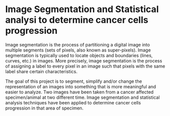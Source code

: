 # Image Segmentation and Statistical analysi to determine cancer cells progression

Image segmentation is the process of partitioning a digital image into multiple segments (sets of pixels, also known as super-pixels). Image segmentation is typically used to locate objects and boundaries (lines, curves, etc.) in images. More precisely, image segmentation is the process of assigning a label to every pixel in an image such that pixels with the same label share certain characteristics. 

The goal of this project is to segment, simplify and/or change the representation of an images into something that is more meaningful and easier to analyze. Two images have been taken from a cancer affected specimen/animal at two different time. Image segmentation and statistical analysis techniques have been applied to determine cancer cells progression in that area of specimen. 

